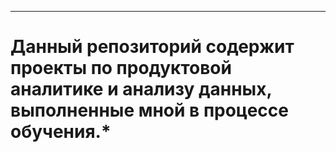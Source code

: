 * * * 
# Данный репозиторий содержит проекты по продуктовой аналитике  и анализу данных, выполненные мной в процессе обучения.*
